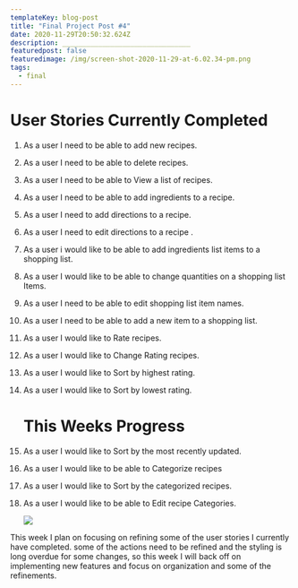 ```yaml
---
templateKey: blog-post
title: "Final Project Post #4"
date: 2020-11-29T20:50:32.624Z
description: ________________________________
featuredpost: false
featuredimage: /img/screen-shot-2020-11-29-at-6.02.34-pm.png
tags:
  - final
---
```

# User Stories Currently Completed

1. As a user I need to be able to add new recipes.
2. As a user I need to be able to delete recipes.
3. As a user I need to be able to View a list of recipes.
4. As a user I need to be able to add ingredients to a recipe.
5. As a user I need to add directions to a recipe.
6. As a user I need to edit directions to a recipe .
7. As a user i would like to be able to add ingredients list items to a shopping list.
8. As a user I would like to be able to change quantities on a shopping list Items.
9. As a user I need to be able to edit shopping list item names.
10. As a user I need to be able to add a new item to a shopping list.
11. As a user I would like to Rate recipes.
12. As a user I would like to Change Rating recipes.
13. As a user I would like to Sort by highest rating.
14. As a user I would like to Sort by lowest rating.

    # This Weeks Progress
15. As a user I would like to Sort by the most recently updated.
16. As a user I would like to be able to Categorize recipes
17. As a user I would like to Sort by the categorized recipes.
18. As a user I would like to be able to Edit recipe Categories.

    ![](/img/screen-shot-2020-11-29-at-6.03.00-pm.png)

This week I plan on focusing on refining some of the user stories I currently have completed. some of the actions need to be refined and the styling is long overdue for some changes, so this week I will back off on implementing new features and focus on organization and some of the refinements.